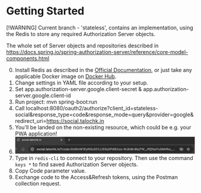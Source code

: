 # Getting Started
[!WARNING]
Current branch - 'stateless', contains an implementation, using the Redis to store any required Authorization Server objects.

The whole set of Server objects and repositories described in https://docs.spring.io/spring-authorization-server/reference/core-model-components.html

0. Install Redis as described in the [Official Documentation](https://redis.io/docs/latest/operate/oss_and_stack/install/install-redis/), or just take any applicable Docker image on [Docker Hub](https://hub.docker.com/).
1. Change settings in YAML file according to your setup.
2. Set app.authorization-server.google.client-secret & app.authorization-server.google.client-id
3. Run project: mvn spring-boot:run
4. Call localhost:8080/oauth2/authorize?client_id=stateless-social&response_type=code&response_mode=query&provider=google&redirect_uri=https://social.talochk.in
5. You'll be landed on the non-existing resource, which could be e.g. your PWA application!
6. ![url_code.png](url_code.png)
7. Type in `redis-cli` to connect to your repository. Then use the command `keys *` to find saved Authorization Server objects.
8. Copy Code parameter value.
9. Exchange code to the Access&Refresh tokens, using the Postman collection request.


